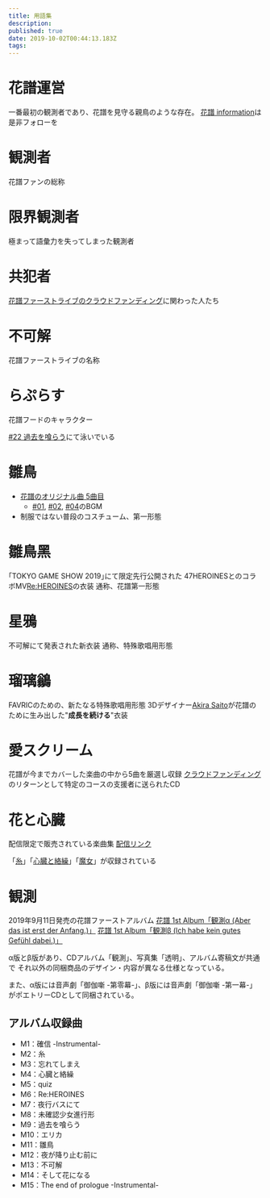 ```yaml
---
title: 用語集
description: 
published: true
date: 2019-10-02T00:44:13.183Z
tags: 
---
```


# 花譜運営
一番最初の観測者であり、花譜を見守る親鳥のような存在。
[花譜 information](https://twitter.com/kaf_info)は是非フォローを

# 観測者
花譜ファンの総称

# 限界観測者
極まって語彙力を失ってしまった観測者

# 共犯者
[花譜ファーストライブのクラウドファンディング](https://camp-fire.jp/projects/view/153477)に関わった人たち

# 不可解
花譜ファーストライブの名称

# らぷらす
花譜フードのキャラクター

[#22 過去を喰らう](https://www.youtube.com/watch?v=tMKrECxEpq8)にて泳いでいる

# 雛鳥
- [花譜のオリジナル曲 5曲目](https://www.youtube.com/watch?v=M1RIUrgJqWw)
  - [#01](https://www.youtube.com/watch?v=LZWPYAqDtGs), [#02](https://www.youtube.com/watch?v=eqovRWVLCic), [#04](https://www.youtube.com/watch?v=BTNFCI4Ue0U)のBGM
- 制服ではない普段のコスチューム、第一形態

# 雛鳥黑
｢TOKYO GAME SHOW 2019｣にて限定先行公開された
47HEROINESとのコラボMV[Re:HEROINES](https://youtu.be/tiXLsDQ0uzM)の衣装
通称、花譜第一形態

# 星鴉
不可解にて発表された新衣装
通称、特殊歌唱用形態

# 瑠璃鶲
FAVRICのための、新たなる特殊歌唱用形態
3Dデザイナー[Akira Saito](https://twitter.com/a_saito)が花譜のために生み出した"**成長を続ける**"衣装

# 愛スクリーム
花譜が今までカバーした楽曲の中から5曲を厳選し収録
[クラウドファンディング](https://camp-fire.jp/projects/view/153477)のリターンとして特定のコースの支援者に送られたCD

# 花と心臓
配信限定で販売されている楽曲集
[配信リンク](https://linkco.re/hf6NAvP2)

「[糸](https://www.youtube.com/watch?v=3Wtx6k2vInU)」「[心臓と絡繰](https://www.youtube.com/watch?v=hcm1LGOxJbc)」「[魔女](https://www.youtube.com/watch?v=AqwFHfsAlx0)」が収録されている

# 観測
2019年9月11日発売の花譜ファーストアルバム
[花譜 1st Album「観測α (Aber das ist erst der Anfang.)」](https://kamitsubaki.booth.pm/items/1460188)
[花譜 1st Album「観測β (Ich habe kein gutes Gefühl dabei.)」](https://kamitsubaki.booth.pm/items/1460435)

α版とβ版があり、CDアルバム「観測」、写真集「透明」、アルバム寄稿文が共通で
それ以外の同梱商品のデザイン・内容が異なる仕様となっている。

また、α版には音声劇「御伽噺 -第零幕-」、β版には音声劇「御伽噺 -第一幕-」がポエトリーCDとして同梱されている。

## アルバム収録曲
- M1：確信 -Instrumental-
- M2：糸
- M3：忘れてしまえ
- M4：心臓と絡繰
- M5：quiz
- M6：Re:HEROINES
- M7：夜行バスにて
- M8：未確認少女進行形
- M9：過去を喰らう
- M10：エリカ
- M11：雛鳥
- M12：夜が降り止む前に
- M13：不可解
- M14：そして花になる
- M15：The end of prologue -Instrumental-